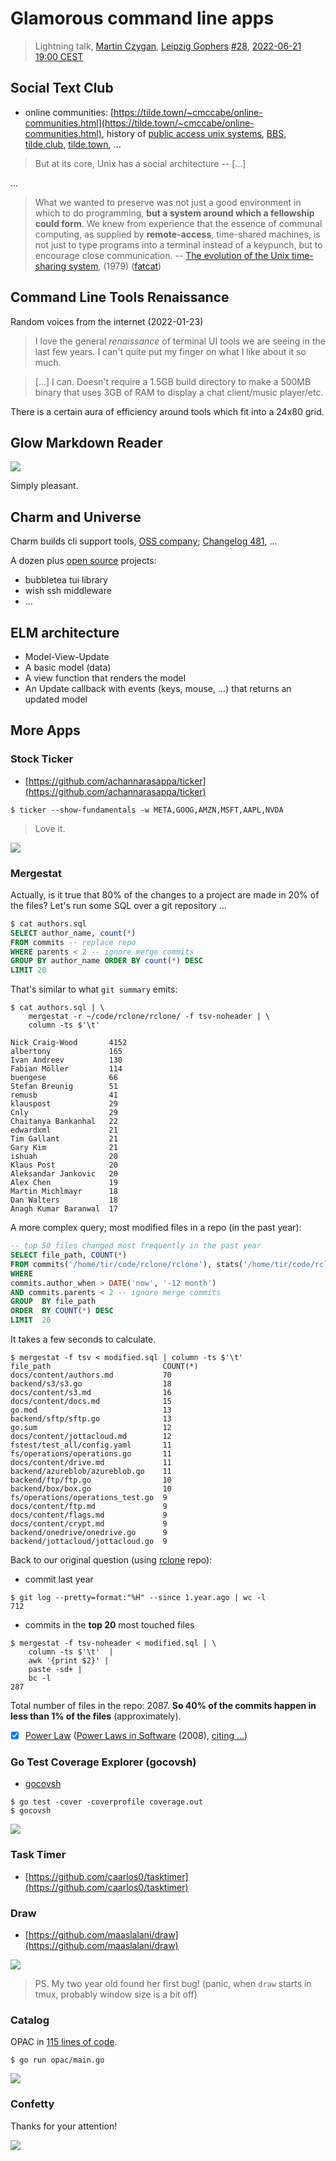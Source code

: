 # Glamorous command line apps

> Lightning talk, [Martin Czygan](https://github.com/miku), [Leipzig Gophers](https://golangleipzig.space/)
> [#28](https://golangleipzig.space/posts/meetup-28-wrapup/), [2022-06-21 19:00 CEST](https://www.meetup.com/leipzig-golang/events/282941935/)

## Social Text Club

* online communities:
  [https://tilde.town/~cmccabe/online-communities.html](https://tilde.town/~cmccabe/online-communities.html),
history of [public access unix systems](https://github.com/cwmccabe/pubnixhist), [BBS](https://twitter.com/textfiles/status/1279847591312863234),
[tilde.club](https://tilde.club/), [tilde.town](https://tilde.town), ...

> But at its core, Unix has a social architecture -- [...]

...

> What we wanted to preserve was not just a good environment in which to do
> programming, **but a system around which a fellowship could form**. We knew from
> experience that the essence of communal computing, as supplied by
> **remote-access**, time-shared machines, is not just to type programs into a
> terminal instead of a keypunch, but to encourage close communication. -- [The evolution of the Unix time-sharing system](https://www.bell-labs.com/usr/dmr/www/hist.pdf), (1979) ([fatcat](https://fatcat.wiki/release/f65te4x3xng3viouvfuwga5hgi))

## Command Line Tools Renaissance

Random voices from the internet (2022-01-23)

> I love the general *renaissance* of terminal UI tools we are seeing in the last
> few years. I can't quite put my finger on what I like about it so much.

> [...] I can. Doesn't require a 1.5GB build directory to make a 500MB binary that
> uses 3GB of RAM to display a chat client/music player/etc.

There is a certain aura of efficiency around tools which fit into a 24x80 grid.

## Glow Markdown Reader

[![](static/glow.png)](https://github.com/charmbracelet/glow)

Simply pleasant.

## Charm and Universe

Charm builds cli support tools, [OSS
company](https://www.crunchbase.com/organization/charm-1814); [Changelog
481](https://changelog.com/podcast/481), ...

A dozen plus [open source](https://github.com/charmbracelet/) projects:

* bubbletea tui library
* wish ssh middleware
* ...

## ELM architecture

* Model-View-Update
* A basic model (data)
* A view function that renders the model
* An Update callback with events (keys, mouse, ...) that returns an updated model

## More Apps

### Stock Ticker

* [https://github.com/achannarasappa/ticker](https://github.com/achannarasappa/ticker)

```
$ ticker --show-fundamentals -w META,GOOG,AMZN,MSFT,AAPL,NVDA
```

> Love it.

![](static/ticker.png)

### Mergestat

Actually, is it true that 80% of the changes to a project are made in 20% of
the files? Let's run some SQL over a git repository ...


```sql
$ cat authors.sql
SELECT author_name, count(*)
FROM commits -- replace repo
WHERE parents < 2 -- ignore merge commits
GROUP BY author_name ORDER BY count(*) DESC
LIMIT 20
```

That's similar to what `git summary` emits:

```shell
$ cat authors.sql | \
    mergestat -r ~/code/rclone/rclone/ -f tsv-noheader | \
    column -ts $'\t'

Nick Craig-Wood       4152
albertony             165
Ivan Andreev          130
Fabian Möller         114
buengese              66
Stefan Breunig        51
remusb                41
klauspost             29
Cnly                  29
Chaitanya Bankanhal   22
edwardxml             21
Tim Gallant           21
Gary Kim              21
ishuah                20
Klaus Post            20
Aleksandar Jankovic   20
Alex Chen             19
Martin Michlmayr      18
Dan Walters           18
Anagh Kumar Baranwal  17
```

A more complex query; most modified files in a repo (in the past year):

```sql
-- top 50 files changed most frequently in the past year
SELECT file_path, COUNT(*)
FROM commits('/home/tir/code/rclone/rclone'), stats('/home/tir/code/rclone/rclone', commits.hash)
WHERE
commits.author_when > DATE('now', '-12 month')
AND commits.parents < 2 -- ignore merge commits
GROUP  BY file_path
ORDER  BY COUNT(*) DESC
LIMIT  20
```

It takes a few seconds to calculate.

```
$ mergestat -f tsv < modified.sql | column -ts $'\t'
file_path                         COUNT(*)
docs/content/authors.md           70
backend/s3/s3.go                  18
docs/content/s3.md                16
docs/content/docs.md              15
go.mod                            13
backend/sftp/sftp.go              13
go.sum                            12
docs/content/jottacloud.md        12
fstest/test_all/config.yaml       11
fs/operations/operations.go       11
docs/content/drive.md             11
backend/azureblob/azureblob.go    11
backend/ftp/ftp.go                10
backend/box/box.go                10
fs/operations/operations_test.go  9
docs/content/ftp.md               9
docs/content/flags.md             9
docs/content/crypt.md             9
backend/onedrive/onedrive.go      9
backend/jottacloud/jottacloud.go  9
```

Back to our original question (using [rclone](https://github.com/rclone/rclone/) repo):

* commit last year

```
$ git log --pretty=format:"%H" --since 1.year.ago | wc -l
712
```

* commits in the **top 20** most touched files

```
$ mergestat -f tsv-noheader < modified.sql | \
    column -ts $'\t'  |
    awk '{print $2}' |
    paste -sd+ |
    bc -l
287
```

Total number of files in the repo: 2087. **So 40% of the commits happen in less
than 1% of the files** (approximately).

* [x] [Power Law](https://en.wikipedia.org/wiki/Power_law) ([Power Laws in Software](https://www.spinellis.gr/pubs/jrnl/2008-TOSEM-PowerLaws/html/LSV08.pdf) (2008), [citing ...](https://fatcat.wiki/release/nphgdtcrbjguvgd2qoq7tmeoiy/refs-in))

### Go Test Coverage Explorer (gocovsh)

* [gocovsh](https://github.com/orlangure/gocovsh)

```
$ go test -cover -coverprofile coverage.out
$ gocovsh
```

![](static/cov1.png)

### Task Timer

* [https://github.com/caarlos0/tasktimer](https://github.com/caarlos0/tasktimer)

### Draw

* [https://github.com/maaslalani/draw](https://github.com/maaslalani/draw)

![](static/draw.png)

> PS. My two year old found her first bug! (panic, when `draw` starts in tmux,
probably window size is a bit off)

### Catalog

OPAC in [115 lines of code](https://github.com/miku/glamline/blob/main/opac/main.go).

```
$ go run opac/main.go
```

![](static/opac.png)

### Confetty

Thanks for your attention!

![](static/503249.gif)


